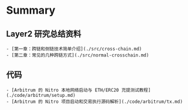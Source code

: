 # Summary

## Layer2 研究总结资料
    - [第一章：跨链和侧链技术简单介绍](./src/cross-chain.md)
    - [第二章：常见的几种跨链方式](./src/normal-crosschain.md)
## 代码 
    - [Arbitrum 的 Nitro 本地网络启动与 ETH/ERC20 充提测试教程](./code/arbitrum/setup.md)
    - [Arbitrum 的 Nitro 项目启动和交易执行源码解析](./code/arbitrum/tx.md)